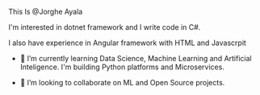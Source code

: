 This Is @Jorghe Ayala

I'm interested in dotnet framework and I write code in C#.

I also have experience in Angular framework with HTML and Javascrpit

- 🌱 I’m currently learning Data Science, Machine Learning and Artificial Inteligence.
I'm building Python platforms and Microservices.

- 💞️ I’m looking to collaborate on ML and Open Source projects.


<!---
Jorghe/Jorghe is a ✨ special ✨ repository because its `README.md` (this file) appears on your GitHub profile.
You can click the Preview link to take a look at your changes.
--->
